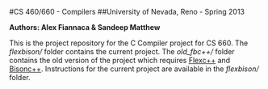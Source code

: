 #CS 460/660 - Compilers
##University of Nevada, Reno - Spring 2013

__Authors: Alex Fiannaca & Sandeep Matthew__

This is the project repository for the C Compiler project for CS 660. The *flexbison/* folder contains the current project.
The *old_fbc++/* folder contains the old version of the project which requires [Flexc++](http://flexcpp.sourceforge.net/)
and [Bisonc++](http://bisoncpp.sourceforge.net/). Instructions for the current project are available in the *flexbison/* folder.
